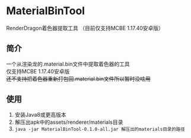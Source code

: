 # MaterialBinTool
RenderDragon着色器提取工具 （目前仅支持MCBE 1.17.40安卓版）

## 简介
一个从渲染龙的.material.bin文件中提取着色器的工具   
仅支持MCBE 1.17.40安卓版   
~~还不支持把着色器重新打包回.material.bin文件所以暂时没啥用~~

## 使用
1. 安装Java8或更高版本
2. 解压出apk中的assets/renderer/materials目录
3. `java -jar MaterialBinTool-0.1.0-all.jar 解压出的materials目录的路径`
